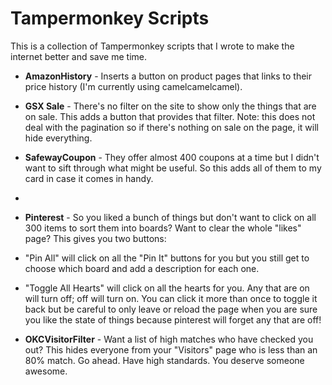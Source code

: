 Tampermonkey Scripts
============
This is a collection of Tampermonkey scripts that I wrote to make the internet better and save me time.  

* **AmazonHistory** - Inserts a button on product pages that links to their price history (I'm currently using camelcamelcamel).

* **GSX Sale** - There's no filter on the site to show only the things that are on sale.  This adds a button that provides that filter.  Note: this does not deal with the pagination so if there's nothing on sale on the page, it will hide everything.

* **SafewayCoupon** - They offer almost 400 coupons at a time but I didn't want to sift through what might be useful.  So this adds all of them to my card in case it comes in handy.
* 
* **Pinterest** - So you liked a bunch of things but don't want to click on all 300 items to sort them into boards?  Want to clear the whole "likes" page?  This gives you two buttons: 
 * "Pin All" will click on all the "Pin It" buttons for you but you still get to choose which board and add a description for each one.
 * "Toggle All Hearts" will click on all the hearts for you.  Any that are on will turn off; off will turn on.  You can click it more than once to toggle it back but be careful to only leave or reload the page when you are sure you like the state of things because pinterest will forget any that are off!

* **OKCVisitorFilter** - Want a list of high matches who have checked you out?  This hides everyone from your "Visitors" page who is less than an 80% match.  Go ahead.  Have high standards.  You deserve someone awesome.

